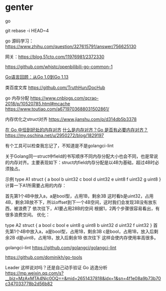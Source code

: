 # genter
go

git rebase -i HEAD~4

go 源码学习：https://www.zhihu.com/question/327615791/answer/756625130

网关：https://blog.51cto.com/11976981/2372330

https://github.com/whjstc/openbilibili-go-common-1

[Go语言回顾：从Go 1.0到Go 1.13](https://tonybai.com/2019/09/07/go-retrospective/)

类百度文库
https://github.com/TruthHun/DocHub

go  内存分配
https://www.cnblogs.com/qcrao-2018/p/10520785.html#mcache
https://www.toutiao.com/a6719703688031502861/

内存优化之struct对齐
https://www.jianshu.com/p/d314db5b3378

[在 Go 中恰到好处的内存对齐](https://studygolang.com/articles/20914)
[什么是内存对齐？Go 是否有必要内存对齐？](https://www.toutiao.com/a6775096809460072971)
https://my.oschina.net/u/2950272/blog/1829197

有个工具可以检查我忘记了，不知道是不是golangci-lint

关于Golang同一struct中field的书写顺序不同内存分配大小也会不同，也是常说的内存对齐。主要表现如下：struct内field内存分配是以4B为基础，超过4B时必须独占。

示例
type A1 struct {
    a bool
    b uint32
    c bool
    d uint32
    e uint8
    f uint32
    g uint8
}
计算一下A1所需要占用的内存：

首先第1个4B中放入a，a是bool型，占用1B，剩余3B
这时看b是uint32，占用4B，剩余3B放不下，所以offset到下一个4B空间，这时我们会发现3B没有放东西，被浪费了
依次往下，A1要占用28B的空间
根据1，2两个步骤很容易看出，有很多浪费空间。
优化：

type A2 struct {
    a bool
    c bool
    e uint8
    g uint8
    b uint32
    d uint32
    f uint32
}
首先第1个4B中放入a，a是bool型，占用1B，剩余3B
c是bool，占用1B，放入后剩余2B
d是uint8，占用1B，放入后剩余1B
依次往下
这样会使内存使用率高很多。


golangci-lint
https://github.com/golangci/golangci-lint

https://github.com/dominikh/go-tools

Leader 这样说对吗？还是自己动手验证 Go 逃逸分析
https://mp.weixin.qq.com/s?__biz=MzAxMTA4Njc0OQ==&mid=2651437818&idx=1&sn=4f1e08a9b73b70c347033778b2d56b82